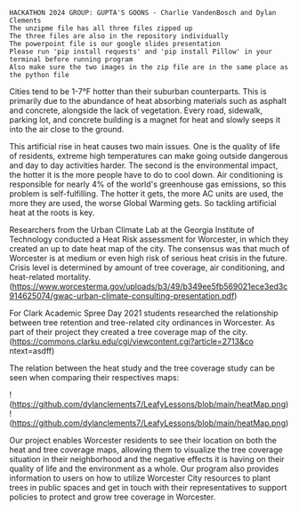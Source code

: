    HACKATHON 2024 GROUP: GUPTA'S GOONS - Charlie VandenBosch and Dylan Clements
    The unzipme file has all three files zipped up
    The three files are also in the repository individually
    The powerpoint file is our google slides presentation
    Please run 'pip install requests' and 'pip install Pillow' in your terminal before running program
    Also make sure the two images in the zip file are in the same place as the python file

Cities tend to be 1-7°F hotter than their suburban counterparts. This is primarily due to the abundance of heat absorbing materials such as asphalt and concrete, alongside the lack of vegetation. Every road, sidewalk, parking lot, and concrete building is a magnet for heat and slowly seeps it into the air close to the ground.

This artificial rise in heat causes two main issues. One is the quality of life of residents, extreme high temperatures can make going outside dangerous and day to day activities harder. The second is the environmental impact, the hotter it is the more people have to do to cool down. Air conditioning is responsible for nearly 4% of the world's greenhouse gas emissions, so this problem is self-fulfilling. The hotter it gets, the more AC units are used, the more they are used, the worse Global Warming gets. So tackling artificial heat at the roots is key.

Researchers from the Urban Climate Lab at the Georgia Institute of Technology conducted a Heat Risk assessment for Worcester, in which they created an up to date heat map of the city. The consensus was that much of Worcester is at medium or even high risk of serious heat crisis in the future. Crisis level is determined by amount of tree coverage, air conditioning, and heat-related mortality.
(https://www.worcesterma.gov/uploads/b3/49/b349ee5fb569021ece3ed3c914625074/gwac-urban-climate-consulting-presentation.pdf)

For Clark Academic Spree Day 2021 students researched the relationship between tree retention and tree-related city ordinances in Worcester. As part of their project they created a tree coverage map of the city.
(https://commons.clarku.edu/cgi/viewcontent.cgi?article=2713&co ntext=asdff)

The relation between the heat study and the tree coverage study can be seen when comparing their respectives maps:

!(https://github.com/dylanclements7/LeafyLessons/blob/main/heatMap.png)
!(https://github.com/dylanclements7/LeafyLessons/blob/main/heatMap.png)

Our project enables Worcester residents to see their location on both the heat and tree coverage maps, allowing them to visualize the tree coverage situation in their neighborhood and the negative effects it is having on their quality of life and the environment as a whole. Our program also provides information to users on how to utilize Worcester City resources to plant trees in public spaces and get in touch with their representatives to support policies to protect and grow tree coverage in Worcester.
